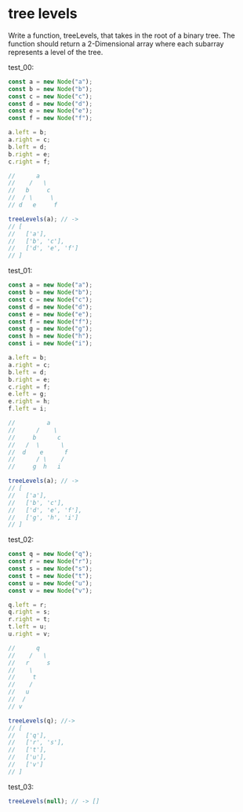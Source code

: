 # tree levels

Write a function, treeLevels, that takes in the root of a binary tree. The function should return a 2-Dimensional array where each subarray represents a level of the tree.

test_00:
```js
const a = new Node("a");
const b = new Node("b");
const c = new Node("c");
const d = new Node("d");
const e = new Node("e");
const f = new Node("f");

a.left = b;
a.right = c;
b.left = d;
b.right = e;
c.right = f;

//      a
//    /   \
//   b     c
//  / \     \
// d   e     f

treeLevels(a); // ->
// [
//   ['a'],
//   ['b', 'c'],
//   ['d', 'e', 'f']
// ]
```

test_01:
```js
const a = new Node("a");
const b = new Node("b");
const c = new Node("c");
const d = new Node("d");
const e = new Node("e");
const f = new Node("f");
const g = new Node("g");
const h = new Node("h");
const i = new Node("i");

a.left = b;
a.right = c;
b.left = d;
b.right = e;
c.right = f;
e.left = g;
e.right = h;
f.left = i;

//         a
//      /    \
//     b      c
//   /  \      \
//  d    e      f
//      / \    /
//     g  h   i

treeLevels(a); // ->
// [
//   ['a'],
//   ['b', 'c'],
//   ['d', 'e', 'f'],
//   ['g', 'h', 'i']
// ]
```

test_02:
```js
const q = new Node("q");
const r = new Node("r");
const s = new Node("s");
const t = new Node("t");
const u = new Node("u");
const v = new Node("v");

q.left = r;
q.right = s;
r.right = t;
t.left = u;
u.right = v;

//      q
//    /   \
//   r     s
//    \
//     t
//    /
//   u
//  /
// v

treeLevels(q); //->
// [
//   ['q'],
//   ['r', 's'],
//   ['t'],
//   ['u'],
//   ['v']
// ]
```

test_03:
```js
treeLevels(null); // -> []
```
